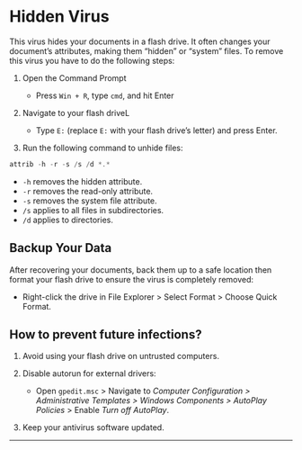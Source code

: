 # Hidden Virus

This virus hides your documents in a flash drive. It often changes your document’s attributes, making them “hidden” or “system” files. To remove this virus you have to do the following steps:

1. Open the Command Prompt
	- Press `Win + R`, type `cmd`, and hit Enter

2. Navigate to your flash driveL
	- Type `E:` (replace `E:` with your flash drive’s letter) and press Enter.

3. Run the following command to unhide files:

```powershell
attrib -h -r -s /s /d *.*
```

- `-h` removes the hidden attribute.
- `-r` removes the read-only attribute.
- `-s` removes the system file attribute.
- `/s` applies to all files in subdirectories.
- `/d` applies to directories.

## Backup Your Data

After recovering your documents, back them up to a safe location then format your flash drive to ensure the virus is completely removed:

- Right-click the drive in File Explorer > Select Format > Choose Quick Format.

## How to prevent future infections?

1. Avoid using your flash drive on untrusted computers.
2. Disable autorun for external drivers:

	- Open `gpedit.msc` > Navigate to _Computer Configuration > Administrative Templates > Windows Components > AutoPlay Policies_ > Enable _Turn off AutoPlay_.

3. Keep your antivirus software updated.

---
